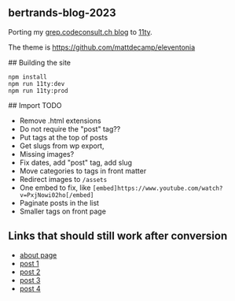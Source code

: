 bertrands-blog-2023
---

Porting my [grep.codeconsult.ch blog](https://grep.codeconsult.ch/)
to [11ty](https://www.11ty.dev/).

The theme is https://github.com/mattdecamp/eleventonia

## Building the site

    npm install
    npm run 11ty:dev
    npm run 11ty:prod

## Import TODO

- Remove .html extensions
- Do not require the "post" tag??
- Put tags at the top of posts
- Get slugs from wp export, <link>
- Missing images?
- Fix dates, add "post" tag, add slug
- Move categories to tags in front matter
- Redirect images to `/assets`
- One embed to fix, like `[embed]https://www.youtube.com/watch?v=PxjNowi02ho[/embed]`
- Paginate posts in the list
- Smaller tags on front page

## Links that should still work after conversion

* [about page](https://grep.codeconsult.ch/about-me/)
* [post 1](https://grep.codeconsult.ch/2023/03/16/wwsw-well-written-subtly-wrong/)
* [post 2](https://grep.codeconsult.ch/2020/08/06/how-to-record-decent-conference-videos-without-breaking-the-bank/)
* [post 3](https://grep.codeconsult.ch/2018/01/03/would-you-hire-an-open-source-developer/)
* [post 4](https://grep.codeconsult.ch/2009/10/30/life-in-open-source-communities-live-at-apachecon/)

